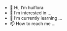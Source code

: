- 👋 Hi, I’m huiflora
- 👀 I’m interested in ...
- 🌱 I’m currently learning ...
- 📫 How to reach me ...

<!---
huiflora/huiflora is a ✨ special ✨ repository because its `README.md` (this file) appears on your GitHub profile.
You can click the Preview link to take a look at your changes.
--->
